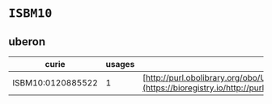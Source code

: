 # `ISBM10`

## uberon

| curie             |   usages | nodes                                                                                                                 |
|-------------------|----------|-----------------------------------------------------------------------------------------------------------------------|
| ISBM10:0120885522 |        1 | [http://purl.obolibrary.org/obo/UBERON:0013188](https://bioregistry.io/http://purl.obolibrary.org/obo/UBERON:0013188) |
